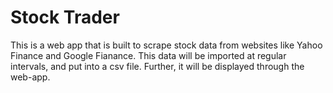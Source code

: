 # Stock Trader

This is a web app that is built to scrape stock data from websites like Yahoo Finance and Google Fianance. This data will be imported at regular intervals, and put into a csv file. Further, it will be displayed through the web-app.
